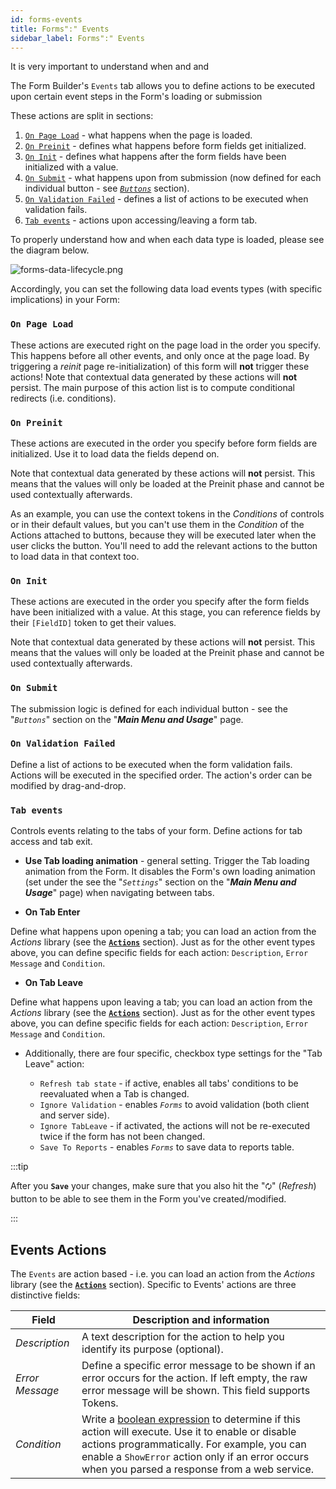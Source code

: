 ```yaml
---
id: forms-events
title: Forms":" Events
sidebar_label: Forms":" Events
---
```


It is very important to understand when and and 

The Form Builder's `Events` tab allows you to define actions to be executed upon certain event steps in the Form's loading or submission

These actions are split in sections:

1. [`On Page Load`](#on-page-load) - what happens when the page is loaded.
2. [`On Preinit`](#on-preinit) - defines what happens before form fields get initialized.
3. [`On Init`](#on-init) - defines what happens after the form fields have been initialized with a value.
4. [`On Submit`](#on-submit) - what happens upon from submission (now defined for each individual button - see [*`Buttons`*](#buttons) section).
5. [`On Validation Failed`](#on-validation-failed) - defines a list of actions to be executed when validation fails.
6. [`Tab events`](#tab-events) - actions upon accessing/leaving a form tab.


To properly understand how and when each data type is loaded, please see the diagram below.

<img src="/img/forms-data-lifecycle.png" alt="forms-data-lifecycle.png"></img>

Accordingly, you can set the following data load events types (with specific implications) in your Form:

### `On Page Load`

These actions are executed right on the page load in the order you specify. This happens before all other events, and only once at the page load. By triggering a *reinit* page re-initialization) of this form will **not** trigger these actions! Note that contextual data generated by these actions will **not** persist. The main purpose of this action list is to compute conditional redirects (i.e. conditions).

### `On Preinit`

These actions are executed in the order you specify before form fields are initialized. Use it to load data the fields depend on.

Note that contextual data generated by these actions will **not** persist. This means that the values will only be loaded at the Preinit phase and cannot be used contextually afterwards.

As an example, you can use the context tokens in the *Conditions* of controls or in their default values, but you can't use them in the *Condition* of the Actions attached to buttons, because they will be executed later when the user clicks the button. You'll need to add the relevant actions to the button to load data in that context too.

### `On Init`

These actions are executed in the order you specify after the form fields have been initialized with a value. At this stage, you can reference fields by their `[FieldID]` token to get their values. 

Note that contextual data generated by these actions will **not** persist. This means that the values will only be loaded at the Preinit phase and cannot be used contextually afterwards.

### `On Submit`

The submission logic is defined for each individual button - see the "*`Buttons`*" section on the "***Main Menu and Usage***" page.

### `On Validation Failed`

Define a list of actions to be executed when the form validation fails. Actions will be executed in the specified order. The action's order can be modified by drag-and-drop.

### `Tab events`

Controls events relating to the tabs of your form. Define actions for tab access and tab exit.

- **Use Tab loading animation** - general setting. Trigger the Tab loading animation from the Form. It disables the Form's own loading animation (set under the see the "*`Settings`*" section on the "***Main Menu and Usage***" page) when navigating between tabs.

- **On Tab Enter**

Define what happens upon opening a tab; you can load an action from the *Actions* library (see the <a href="https://learn.plantanapp.com/docs/faq" target="_blank">**`Actions`**</a> section). Just as for the other event types above, you can define specific fields for each action: `Description`, `Error Message` and `Condition`.

- **On Tab Leave**

Define what happens upon leaving a tab; you can load an action from the *Actions* library (see the <a href="https://learn.plantanapp.com/docs/faq" target="_blank">**`Actions`**</a> section). Just as for the other event types above, you can define specific fields for each action: `Description`, `Error Message` and `Condition`.

- Additionally, there are four specific, checkbox type settings for the "Tab Leave" action:

  * `Refresh tab state` - if active, enables all tabs' conditions to be reevaluated when a Tab is changed.
  * `Ignore Validation` - enables *`Forms`* to avoid validation (both client and server side).
  * `Ignore TabLeave` - if activated, the actions will not be re-executed twice if the form has not been changed.
  * `Save To Reports` - enables *`Forms`* to save data to reports table.

:::tip

After you **`Save`** your changes, make sure that you also hit the "`🗘`" (*Refresh*) button to be able to see them in the Form you've created/modified.

:::

## Events Actions

The `Events` are action based - i.e. you can load an action from the *Actions* library (see the <a href="https://learn.plantanapp.com/docs/faq" target="_blank">**`Actions`**</a> section). Specific to Events' actions are three distinctive fields:

| Field | Description and information |
|---|---|
|*Description*|A text description for the action to help you identify its purpose (optional).|
|*Error Message*|Define a specific error message to be shown if an error occurs for the action. If left empty, the raw error message will be shown. This field supports Tokens.|
|*Condition*|Write a <a href="https://en.wikipedia.org/wiki/Boolean_expression" target="_blank">boolean expression</a> to determine if this action will execute. Use it to enable or disable actions programmatically. For example, you can enable a `ShowError` action only if an error occurs when you parsed a response from a web service.|